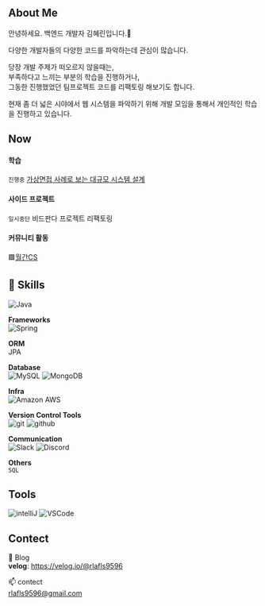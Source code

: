 ## About Me
안녕하세요. 백엔드 개발자 김혜린입니다.👋 

다양한 개발자들의 다양한 코드를 파악하는데 관심이 많습니다. 

당장 개발 주제가 떠오르지 않을때는,    
부족하다고 느끼는 부분의 학습을 진행하거나,   
그동한 진행했었던 팀프로젝트 코드를 리팩토링 해보기도 합니다.   

현재 좀 더 넓은 시야에서 웹 시스템을 파악하기 위해 개발 모임을 통해서 개인적인 학습을 진행하고 있습니다.

<!-- - 👀  -->

## Now 

#### 학습 

`진행중` [가상면접 사례로 보는 대규모 시스템 설계](https://product.kyobobook.co.kr/detail/S000001033116)

#### 사이드 프로젝트

`일시중단` 비드판다 프로젝트 리팩토링
    

#### 커뮤니티 활동

🟪[월간CS](https://github.com/monthly-cs) <!-- 블로그 기록 보러가기 링크  -->

## 🧰 Skills

![Java](https://img.shields.io/badge/Java-ED8B00?style=for-the-badge&logo=openjdk&logoColor=white)


**Frameworks**   
![Spring](https://img.shields.io/badge/Spring-6DB33F?style=for-the-badge&logo=spring&logoColor=white)


**ORM**   
JPA

**Database**   
![MySQL](https://img.shields.io/badge/MySQL-00000F?style=for-the-badge&logo=mysql&logoColor=white) 
![MongoDB](https://img.shields.io/badge/MongoDB-4EA94B?style=for-the-badge&logo=mongodb&logoColor=white)

**Infra**   
![Amazon AWS](https://img.shields.io/badge/Amazon_AWS-FF9900?style=for-the-badge&logo=amazonaws&logoColor=white)

**Version Control Tools**   
![git](https://img.shields.io/badge/GIT-E44C30?style=for-the-badge&logo=git&logoColor=white) 
![github](https://img.shields.io/badge/GitHub-100000?style=for-the-badge&logo=github&logoColor=white)


**Communication**   
![Slack](https://img.shields.io/badge/Slack-4A154B?style=for-the-badge&logo=slack&logoColor=white)
![Discord](https://img.shields.io/badge/Discord-7289DA?style=for-the-badge&logo=discord&logoColor=white)


**Others**   
`SQL`

## Tools   
![intelliJ](https://img.shields.io/badge/IntelliJ_IDEA-000000.svg?style=for-the-badge&logo=intellij-idea&logoColor=white)
![VSCode](https://img.shields.io/badge/Visual_Studio_Code-0078D4?style=for-the-badge&logo=visual%20studio%20code&logoColor=white)

<!-- ## 🔥 트러블슈팅 이슈 넣기-->


## Contect

<!-- - 💞️ I’m looking to collaborate on ... -->
📝 Blog   
**velog**: https://velog.io/@rlafls9596
 
📫 contect   
rlafls9596@gmail.com <br>

<!---
OolongTea620/OolongTea620 is a ✨ special ✨ repository because its `README.md` (this file) appears on your GitHub profile.
You can click the Preview link to take a look at your changes.
--->

<!-- 
깃허브 배너 꾸미는 법 서술
https://hulrud.tistory.com/3

베너 링크 모음
https://github.com/Envoy-VC/awesome-badges
 -->

 

